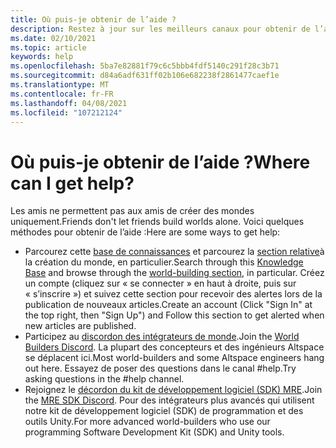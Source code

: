 ```yaml
---
title: Où puis-je obtenir de l’aide ?
description: Restez à jour sur les meilleurs canaux pour obtenir de l’aide et de l’aide sur vos expériences AltpsaceVR.
ms.date: 02/10/2021
ms.topic: article
keywords: help
ms.openlocfilehash: 5ba7e82881f79c6c5bbb4fdf5140c291f28c3b71
ms.sourcegitcommit: d84a6adf631ff02b106e682238f2861477caef1e
ms.translationtype: MT
ms.contentlocale: fr-FR
ms.lasthandoff: 04/08/2021
ms.locfileid: "107212124"
---
```

# <a name="where-can-i-get-help"></a><span data-ttu-id="cb115-104">Où puis-je obtenir de l’aide ?</span><span class="sxs-lookup"><span data-stu-id="cb115-104">Where can I get help?</span></span>

<span data-ttu-id="cb115-105">Les amis ne permettent pas aux amis de créer des mondes uniquement.</span><span class="sxs-lookup"><span data-stu-id="cb115-105">Friends don't let friends build worlds alone.</span></span> <span data-ttu-id="cb115-106">Voici quelques méthodes pour obtenir de l’aide :</span><span class="sxs-lookup"><span data-stu-id="cb115-106">Here are some ways to get help:</span></span>

* <span data-ttu-id="cb115-107">Parcourez cette [base de connaissances](../index.yml) et parcourez la [section relative](world-editor-getting-started.md)à la création du monde, en particulier.</span><span class="sxs-lookup"><span data-stu-id="cb115-107">Search through this [Knowledge Base](../index.yml) and browse through the [world-building section](world-editor-getting-started.md), in particular.</span></span> <span data-ttu-id="cb115-108">Créez un compte (cliquez sur « se connecter » en haut à droite, puis sur « s’inscrire ») et suivez cette section pour recevoir des alertes lors de la publication de nouveaux articles.</span><span class="sxs-lookup"><span data-stu-id="cb115-108">Create an account (Click "Sign In" at the top right, then "Sign Up") and Follow this section to get alerted when new articles are published.</span></span>
* <span data-ttu-id="cb115-109">Participez au [discordon des intégrateurs de monde](https://discordapp.com/invite/altspacevr).</span><span class="sxs-lookup"><span data-stu-id="cb115-109">Join the [World Builders Discord](https://discordapp.com/invite/altspacevr).</span></span> <span data-ttu-id="cb115-110">La plupart des concepteurs et des ingénieurs Altspace se déplacent ici.</span><span class="sxs-lookup"><span data-stu-id="cb115-110">Most world-builders and some Altspace engineers hang out here.</span></span> <span data-ttu-id="cb115-111">Essayez de poser des questions dans le canal #help.</span><span class="sxs-lookup"><span data-stu-id="cb115-111">Try asking questions in the #help channel.</span></span>
* <span data-ttu-id="cb115-112">Rejoignez le [décordon du kit de développement logiciel (SDK) MRE](https://discord.gg/xyBcQec).</span><span class="sxs-lookup"><span data-stu-id="cb115-112">Join the [MRE SDK Discord](https://discord.gg/xyBcQec).</span></span> <span data-ttu-id="cb115-113">Pour des intégrateurs plus avancés qui utilisent notre kit de développement logiciel (SDK) de programmation et des outils Unity.</span><span class="sxs-lookup"><span data-stu-id="cb115-113">For more advanced world-builders who use our programming Software Development Kit (SDK) and Unity tools.</span></span> 